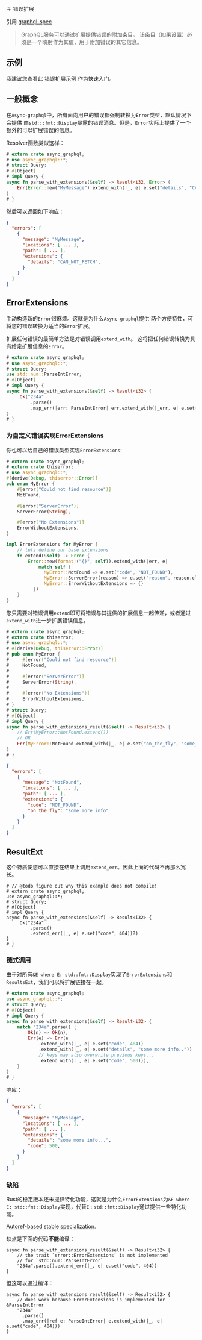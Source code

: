 ＃ 错误扩展

引用 [graphql-spec](https://spec.graphql.org/June2018/#example-fce18)

> GraphQL服务可以通过扩展提供错误的附加条目。
> 该条目（如果设置）必须是一个映射作为其值，用于附加错误的其它信息。

## 示例

我建议您查看此 [错误扩展示例](https://github.com/async-graphql/examples/blob/master/actix-web/error-extensions/src/main.rs) 作为快速入门。

## 一般概念

在`Async-graphql`中，所有面向用户的错误都强制转换为`Error`类型，默认情况下会提供
由`std:::fmt::Display`暴露的错误消息。但是，`Error`实际上提供了一个额外的可以扩展错误的信息。

Resolver函数类似这样：

```rust
# extern crate async_graphql;
# use async_graphql::*;
# struct Query;
# #[Object]
# impl Query {
async fn parse_with_extensions(&self) -> Result<i32, Error> {
    Err(Error::new("MyMessage").extend_with(|_, e| e.set("details", "CAN_NOT_FETCH")))
}
# }
```

然后可以返回如下响应：

```json
{
  "errors": [
    {
      "message": "MyMessage",
      "locations": [ ... ],
      "path": [ ... ],
      "extensions": {
        "details": "CAN_NOT_FETCH",
      }
    }
  ]
}
```


## ErrorExtensions

手动构造新的`Error`很麻烦。这就是为什么`Async-graphql`提供
两个方便特性，可将您的错误转换为适当的`Error`扩展。

扩展任何错误的最简单方法是对错误调用`extend_with`。
这将把任何错误转换为具有给定扩展信息的`Error`。

```rust
# extern crate async_graphql;
# use async_graphql::*;
# struct Query;
use std::num::ParseIntError;
# #[Object]
# impl Query {
async fn parse_with_extensions(&self) -> Result<i32> {
     Ok("234a"
         .parse()
         .map_err(|err: ParseIntError| err.extend_with(|_err, e| e.set("code", 404)))?)
}
# }
```

### 为自定义错误实现ErrorExtensions

你也可以给自己的错误类型实现`ErrorExtensions`:


```rust
# extern crate async_graphql;
# extern crate thiserror;
# use async_graphql::*;
#[derive(Debug, thiserror::Error)]
pub enum MyError {
    #[error("Could not find resource")]
    NotFound,

    #[error("ServerError")]
    ServerError(String),

    #[error("No Extensions")]
    ErrorWithoutExtensions,
}

impl ErrorExtensions for MyError {
    // lets define our base extensions
    fn extend(&self) -> Error {
        Error::new(format!("{}", self)).extend_with(|err, e| 
            match self {
              MyError::NotFound => e.set("code", "NOT_FOUND"),
              MyError::ServerError(reason) => e.set("reason", reason.clone()),
              MyError::ErrorWithoutExtensions => {}
          })
    }
}
```

您只需要对错误调用`extend`即可将错误与其提供的扩展信息一起传递，或者通过`extend_with`进一步扩展错误信息。

```rust
# extern crate async_graphql;
# extern crate thiserror;
# use async_graphql::*;
# #[derive(Debug, thiserror::Error)]
# pub enum MyError {
#     #[error("Could not find resource")]
#     NotFound,
# 
#     #[error("ServerError")]
#     ServerError(String),
# 
#     #[error("No Extensions")]
#     ErrorWithoutExtensions,
# }
# struct Query;
# #[Object]
# impl Query {
async fn parse_with_extensions_result(&self) -> Result<i32> {
    // Err(MyError::NotFound.extend())
    // OR
    Err(MyError::NotFound.extend_with(|_, e| e.set("on_the_fly", "some_more_info")))
}
# }
```

```json
{
  "errors": [
    {
      "message": "NotFound",
      "locations": [ ... ],
      "path": [ ... ],
      "extensions": {
        "code": "NOT_FOUND",
        "on_the_fly": "some_more_info"
      }
    }
  ]
}
```

## ResultExt
这个特质使您可以直接在结果上调用`extend_err`。因此上面的代码不再那么冗长。

```rust,ignore
# // @todo figure out why this example does not compile!
# extern crate async_graphql;
use async_graphql::*;
# struct Query;
# #[Object]
# impl Query {
async fn parse_with_extensions(&self) -> Result<i32> {
     Ok("234a"
         .parse()
         .extend_err(|_, e| e.set("code", 404))?)
}
# }
```

### 链式调用

由于对所有`&E where E: std::fmt::Display`实现了`ErrorExtensions`和`ResultsExt`，我们可以将扩展链接在一起。

```rust
# extern crate async_graphql;
use async_graphql::*;
# struct Query;
# #[Object]
# impl Query {
async fn parse_with_extensions(&self) -> Result<i32> {
    match "234a".parse() {
        Ok(n) => Ok(n),
        Err(e) => Err(e
            .extend_with(|_, e| e.set("code", 404))
            .extend_with(|_, e| e.set("details", "some more info.."))
            // keys may also overwrite previous keys...
            .extend_with(|_, e| e.set("code", 500))),
    }
}
# }
```

响应：

```json
{
  "errors": [
    {
      "message": "MyMessage",
      "locations": [ ... ],
      "path": [ ... ],
      "extensions": {
      	"details": "some more info...",
        "code": 500,
      }
    }
  ]
}
```

### 缺陷

Rust的稳定版本还未提供特化功能，这就是为什么`ErrorExtensions`为`&E where E: std::fmt::Display`实现，代替`E：std::fmt::Display`通过提供一些特化功能。

[Autoref-based stable specialization](https://github.com/dtolnay/case-studies/blob/master/autoref-specialization/README.md).

缺点是下面的代码**不能**编译：

```rust,ignore,does_not_compile
async fn parse_with_extensions_result(&self) -> Result<i32> {
    // the trait `error::ErrorExtensions` is not implemented
    // for `std::num::ParseIntError`
    "234a".parse().extend_err(|_, e| e.set("code", 404))
}
```

但这可以通过编译：

```rust,ignore,does_not_compile
async fn parse_with_extensions_result(&self) -> Result<i32> {
    // does work because ErrorExtensions is implemented for &ParseIntError
    "234a"
      .parse()
      .map_err(|ref e: ParseIntError| e.extend_with(|_, e| e.set("code", 404)))
}
```
